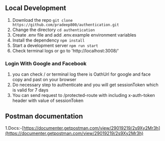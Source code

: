 ## Local Development

1. Download the repo `git clone https://github.com/pradeep800/authentication.git`
2. Change the directory `cd authentication`
3. Create .env file and add .env.example environment variables
4. Install the dependency `npm install`
5. Start a development server `npm run start`
6. Check terminal logs or go to 'http://localhost:3008/'

### Login With Google and Facebook

1. you can check / or terminal log there is OathUrl for google and face copy and past on your browser
2. Do necessary step to authenticate and you will get sessionToken which is valid for 7 days
3. You can send request to /protected-route with including x-auth-token header with value of sessionToken

## Postman documentation

1.Docs:-[https://documenter.getpostman.com/view/29019219/2s9Xy2Mr3h](https://documenter.getpostman.com/view/29019219/2s9Xy2Mr3h)
